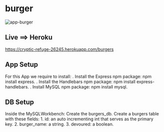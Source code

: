 # burger

![app-burger](https://user-images.githubusercontent.com/47442758/59559050-3dd1ce00-8fc5-11e9-9a74-a451f49697ac.png)

## Live ==> Heroku

https://cryptic-refuge-26245.herokuapp.com/burgers

## App Setup
For this App we require to install: 
. Install the Express npm package: npm install express.
. Install the Handlebars npm package: npm install express-handlebars.
. Install MySQL npm package: npm install mysql.

## DB Setup

Inside the MySQLWorkbench:
  Create the burgers_db.
  Create a burgers table with these fields:
    1. id: an auto incrementing int that serves as the primary key.
    2. burger_name: a string.
    3. devoured: a boolean.
